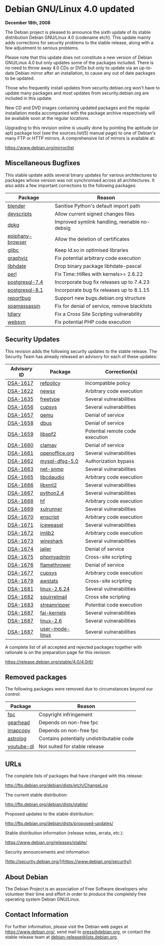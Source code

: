 
Debian GNU/Linux 4.0 updated
============================


**December 18th, 2008**


The Debian project is pleased to announce the sixth update of its
stable distribution Debian GNU/Linux 4.0 (codename etch). This update
mainly adds corrections for security problems to the stable release,
along with a few adjustment to serious problems.


Please note that this update does not constitute a new version of Debian
GNU/Linux 4.0 but only updates some of the packages included. There is
no need to throw away 4.0 CDs or DVDs but only to update via an up-to-date
Debian mirror after an installation, to cause any out of date packages to
be updated.


Those who frequently install updates from security.debian.org won't have
to update many packages and most updates from security.debian.org are
included in this update.


New CD and DVD images containing updated packages and the regular
installation media accompanied with the package archive respectively
will be available soon at the regular locations.


Upgrading to this revision online is usually done by pointing the
aptitude (or apt) package tool (see the sources.list(5) manual page) to
one of Debian's many FTP or HTTP mirrors. A comprehensive list of
mirrors is available at:



<https://www.debian.org/mirror/list>

Miscellaneous Bugfixes
----------------------


This stable update adds several binary updates for various architectures
to packages whose version was not synchronised across all architectures.
It also adds a few important corrections to the following packages:




| Package | Reason |
| --- | --- |
| [blender](https://packages.debian.org/src:blender) | Sanitise Python's default import path |
| [devscripts](https://packages.debian.org/src:devscripts) | Allow current signed changes files |
| [dpkg](https://packages.debian.org/src:dpkg) | Improved symlink handling, reenable no-debsig |
| [epiphany-browser](https://packages.debian.org/src:epiphany-browser) | Allow the deletion of certificates |
| [glibc](https://packages.debian.org/src:glibc) | Keep ld.so in optimised libraries |
| [graphviz](https://packages.debian.org/src:graphviz) | Fix potential arbitrary code execution |
| [libhdate](https://packages.debian.org/src:libhdate) | Drop binary package libhdate-pascal |
| [perl](https://packages.debian.org/src:perl) | Fix Time::HiRes with kernels>= 2.6.22 |
| [postgresql-7.4](https://packages.debian.org/src:postgresql-7.4) | Incorporate bug fix releases up to 7.4.23 |
| [postgresql-8.1](https://packages.debian.org/src:postgresql-8.1) | Incorporate bug fix releases up to 8.1.15 |
| [reportbug](https://packages.debian.org/src:reportbug) | Support new bugs.debian.org structure |
| [spamassassin](https://packages.debian.org/src:spamassassin) | Fix for denial of service, remove blacklists |
| [tdiary](https://packages.debian.org/src:tdiary) | Fix a Cross Site Scripting vulnerability |
| [websvn](https://packages.debian.org/src:websvn) | Fix potential PHP code execution |


Security Updates
----------------


This revision adds the following security updates to the stable release.
The Security Team has already released an advisory for each of these
updates:




| Advisory ID | Package | Correction(s) |
| --- | --- | --- |
| [DSA-1617](https://www.debian.org/security/2008/dsa-1617) | [refpolicy](https://packages.debian.org/src:refpolicy) | Incompatible policy |
| [DSA-1622](https://www.debian.org/security/2008/dsa-1622) | [newsx](https://packages.debian.org/src:newsx) | Arbitrary code execution |
| [DSA-1635](https://www.debian.org/security/2008/dsa-1635) | [freetype](https://packages.debian.org/src:freetype) | Several vulnerabilities |
| [DSA-1656](https://www.debian.org/security/2008/dsa-1656) | [cupsys](https://packages.debian.org/src:cupsys) | Several vulnerabilities |
| [DSA-1657](https://www.debian.org/security/2008/dsa-1657) | [qemu](https://packages.debian.org/src:qemu) | Denial of service |
| [DSA-1658](https://www.debian.org/security/2008/dsa-1658) | [dbus](https://packages.debian.org/src:dbus) | Denial of service |
| [DSA-1659](https://www.debian.org/security/2008/dsa-1659) | [libspf2](https://packages.debian.org/src:libspf2) | Potential remote code execution |
| [DSA-1660](https://www.debian.org/security/2008/dsa-1660) | [clamav](https://packages.debian.org/src:clamav) | Denial of service |
| [DSA-1661](https://www.debian.org/security/2008/dsa-1661) | [openoffice.org](https://packages.debian.org/src:openoffice.org) | Several vulnerabilities |
| [DSA-1662](https://www.debian.org/security/2008/dsa-1662) | [mysql-dfsg-5.0](https://packages.debian.org/src:mysql-dfsg-5.0) | Authorization bypass |
| [DSA-1663](https://www.debian.org/security/2008/dsa-1663) | [net-snmp](https://packages.debian.org/src:net-snmp) | Several vulnerabilities |
| [DSA-1665](https://www.debian.org/security/2008/dsa-1665) | [libcdaudio](https://packages.debian.org/src:libcdaudio) | Arbitrary code execution |
| [DSA-1666](https://www.debian.org/security/2008/dsa-1666) | [libxml2](https://packages.debian.org/src:libxml2) | Several vulnerabilities |
| [DSA-1667](https://www.debian.org/security/2008/dsa-1667) | [python2.4](https://packages.debian.org/src:python2.4) | Several vulnerabilities |
| [DSA-1668](https://www.debian.org/security/2008/dsa-1668) | [hf](https://packages.debian.org/src:hf) | Arbitrary code execution |
| [DSA-1669](https://www.debian.org/security/2008/dsa-1669) | [xulrunner](https://packages.debian.org/src:xulrunner) | Several vulnerabilities |
| [DSA-1670](https://www.debian.org/security/2008/dsa-1670) | [enscript](https://packages.debian.org/src:enscript) | Arbitrary code execution |
| [DSA-1671](https://www.debian.org/security/2008/dsa-1671) | [iceweasel](https://packages.debian.org/src:iceweasel) | Several vulnerabilities |
| [DSA-1672](https://www.debian.org/security/2008/dsa-1672) | [imlib2](https://packages.debian.org/src:imlib2) | Arbitrary code execution |
| [DSA-1673](https://www.debian.org/security/2008/dsa-1673) | [wireshark](https://packages.debian.org/src:wireshark) | Several vulnerabilities |
| [DSA-1674](https://www.debian.org/security/2008/dsa-1674) | [jailer](https://packages.debian.org/src:jailer) | Denial of service |
| [DSA-1675](https://www.debian.org/security/2008/dsa-1675) | [phpmyadmin](https://packages.debian.org/src:phpmyadmin) | Cross-site scripting |
| [DSA-1676](https://www.debian.org/security/2008/dsa-1676) | [flamethrower](https://packages.debian.org/src:flamethrower) | Denial of service |
| [DSA-1677](https://www.debian.org/security/2008/dsa-1677) | [cupsys](https://packages.debian.org/src:cupsys) | Arbitrary code execution |
| [DSA-1679](https://www.debian.org/security/2008/dsa-1679) | [awstats](https://packages.debian.org/src:awstats) | Cross-site scripting |
| [DSA-1681](https://www.debian.org/security/2008/dsa-1681) | [linux-2.6.24](https://packages.debian.org/src:linux-2.6.24) | Several vulnerabilities |
| [DSA-1682](https://www.debian.org/security/2008/dsa-1682) | [squirrelmail](https://packages.debian.org/src:squirrelmail) | Cross site scripting |
| [DSA-1683](https://www.debian.org/security/2008/dsa-1683) | [streamripper](https://packages.debian.org/src:streamripper) | Potential code execution |
| [DSA-1687](https://www.debian.org/security/2008/dsa-1687) | [fai-kernels](https://packages.debian.org/src:fai-kernels) | Several vulnerabilities |
| [DSA-1687](https://www.debian.org/security/2008/dsa-1687) | [linux-2.6](https://packages.debian.org/src:linux-2.6) | Several vulnerabilities |
| [DSA-1687](https://www.debian.org/security/2008/dsa-1687) | [user-mode-linux](https://packages.debian.org/src:user-mode-linux) | Several vulnerabilities |


A complete list of all accepted and rejected packages together with
rationale is on the preparation page for this revision:



<https://release.debian.org/stable/4.0/4.0r6/>

Removed packages
----------------


The following packages were removed due to circumstances beyond our control:




| Package | Reason |
| --- | --- |
| [fpc](https://packages.debian.org/src:fpc) | Copyright infringement |
| [gearhead](https://packages.debian.org/src:gearhead) | Depends on non-free fpc |
| [imapcopy](https://packages.debian.org/src:imapcopy) | Depends on non-free fpc |
| [astrolog](https://packages.debian.org/src:astrolog) | Contains potentially undistributable code |
| [youtube-dl](https://packages.debian.org/src:youtube-dl) | Not suited for stable release |


URLs
----


The complete lists of packages that have changed with this
release:



<http://ftp.debian.org/debian/dists/etch/ChangeLog>

The current stable distribution:



<http://ftp.debian.org/debian/dists/stable/>

Proposed updates to the stable distribution:



<http://ftp.debian.org/debian/dists/proposed-updates/>

Stable distribution information (release notes, errata, etc.):



<https://www.debian.org/releases/stable/>

Security announcements and information:



[http://security.debian.org/](https://www.debian.org/security/)

About Debian
------------


The Debian Project is an association of Free Software developers who
volunteer their time and effort in order to produce the completely
free operating system Debian GNU/Linux.


Contact Information
-------------------


For further information, please visit the Debian web pages at
<https://www.debian.org/>, send mail to
<press@debian.org>, or contact the stable release team at
<debian-release@lists.debian.org>.




